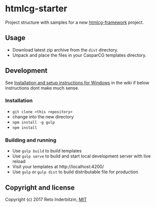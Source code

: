 # htmlcg-starter

Project structure with samples for a new [htmlcg-framework](https://github.com/indr/htmlcg-framework) project.

## Usage

- Download latest zip archive from the `dist` directory.
- Unpack and place the files in your CasparCG templates directory.

## Development

See [Installation and setup instructions for Windows](https://github.com/indr/htmlcg-starter/wiki/Installation-and-setup-instructions-for-Windows) in the wiki if below instructions dont make much sense.

### Installation

- `git clone <this repository>`
- change into the new directory
- `npm install -g gulp`
- `npm install`

### Building and running

- Use `gulp build` to build templates
- Use `gulp serve` to build and start local development server with live reload
- Visit your templates at http://localhost:4200/
- Use `gulp` or `gulp dist` to build distributable file for production

## Copyright and license

Copyright (c) 2017 Reto Inderbitzin, [MIT](LICENSE)
